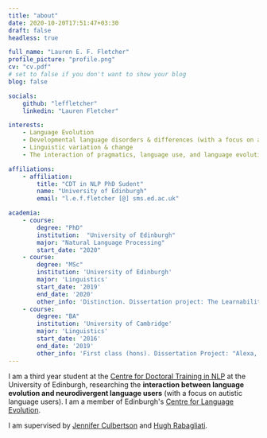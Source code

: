 ```yaml
---
title: "about"
date: 2020-10-20T17:51:47+03:30
draft: false
headless: true

full_name: "Lauren E. F. Fletcher"
profile_picture: "profile.png"
cv: "cv.pdf"
# set to false if you don't want to show your blog
blog: false

socials:
    github: "leffletcher"
    linkedin: "Lauren Fletcher"

interests:
    - Language Evolution
    - Developmental language disorders & differences (with a focus on autism)
    - Linguistic variation & change
    - The interaction of pragmatics, language use, and language evolution

affiliations:
    - affiliation:
        title: "CDT in NLP PhD Sudent"
        name: "University of Edinburgh"
        email: "l.e.f.fletcher [@] sms.ed.ac.uk"

academia:
    - course:
        degree: "PhD"
        institution:  "University of Edinburgh"
        major: "Natural Language Processing"
        start_date: "2020"
    - course:
        degree: "MSc"
        institution: 'University of Edinburgh'
        major: 'Linguistics'
        start_date: '2019'
        end_date: '2020'
        other_info: 'Distinction. Dissertation project: The Learnability of the Inclusive and Exclusive Disjunction Distinction (supervised by Jenny Culbertson, Wataru Uegaki, and Mora Moldonado)'
    - course:
        degree: "BA"
        institution: 'University of Cambridge'
        major: 'Linguistics'
        start_date: '2016'
        end_date: '2019'
        other_info: 'First class (hons). Dissertation Project: "Alexa, tell me a joke": an investigation into the integration of pragmatic linguistic theories of humour into spoken dialogue systems.'
---
```


I am a third year student at the [Centre for Doctoral Training in NLP][1] at the University of Edinburgh, researching the **interaction between language evolution and neurodivergent language users** (with a focus on autistic language users). I am a member of Edinburgh's [Centre for Language Evolution][4].

I am supervised by [Jennifer Culbertson][2] and [Hugh Rabagliati][3].



[1]: https://web.inf.ed.ac.uk/cdt/natural-language-processing
[2]: https://jennifer-culbertson.github.io
[3]: https://www.ed.ac.uk/profile/hugh-rabagliati
[4]: https://cle.ppls.ed.ac.uk/